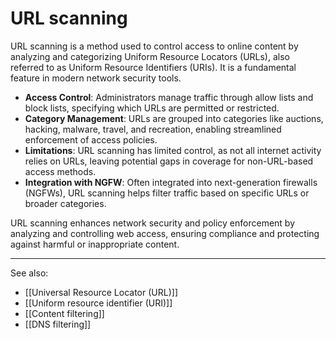 
# URL scanning

URL scanning is a method used to control access to online content by analyzing and categorizing Uniform Resource Locators (URLs), also referred to as Uniform Resource Identifiers (URIs). It is a fundamental feature in modern network security tools.

- **Access Control**: Administrators manage traffic through allow lists and block lists, specifying which URLs are permitted or restricted.
- **Category Management**: URLs are grouped into categories like auctions, hacking, malware, travel, and recreation, enabling streamlined enforcement of access policies.
- **Limitations**: URL scanning has limited control, as not all internet activity relies on URLs, leaving potential gaps in coverage for non-URL-based access methods.
- **Integration with NGFW**: Often integrated into next-generation firewalls (NGFWs), URL scanning helps filter traffic based on specific URLs or broader categories.

URL scanning enhances network security and policy enforcement by analyzing and controlling web access, ensuring compliance and protecting against harmful or inappropriate content.

---

See also:

- [[Universal Resource Locator (URL)]]
- [[Uniform resource identifier (URI)]]
- [[Content filtering]]
- [[DNS filtering]]

